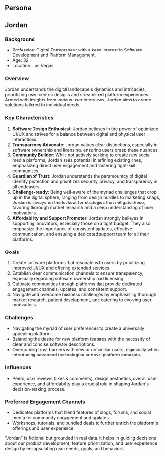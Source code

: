 ## Persona

## Jordan

### Background
- Profession: Digital Entrepreneur with a keen interest in Software Development and Platform Management.
- Age: 32
- Location: Las Vegas

### Overview
Jordan understands the digital landscape's dynamics and intricacies, prioritizing user-centric designs and streamlined platform experiences. Armed with insights from various user interviews, Jordan aims to create solutions tailored to individual needs.

### Key Characteristics
1. **Software Design Enthusiast**: Jordan believes in the power of optimized UI/UX and strives for a balance between digital and physical user interactions.
2. **Transparency Advocate**: Jordan values clear distinctions, especially in software ownership and licensing, ensuring users grasp these nuances.
3. **Community Builder**: While not actively seeking to create new social media platforms, Jordan sees potential in refining existing ones, emphasizing direct user engagement and fostering tight-knit communities.
4. **Guardian of Trust**: Jordan understands the paramountcy of digital identity protection and prioritizes security, privacy, and transparency in all endeavors.
5. **Challenge-ready**: Being well-aware of the myriad challenges that crop up in the digital sphere, ranging from design hurdles to marketing snags, Jordan is always on the lookout for strategies that mitigate these, favoring thorough market research and a deep understanding of user motivations.
6. **Affordability and Support Promoter**: Jordan strongly believes in supporting innovators, especially those on a tight budget. They also emphasize the importance of consistent updates, effective communication, and ensuring a dedicated support team for all their platforms.

### Goals
1. Create software platforms that resonate with users by prioritizing improved UI/UX and offering extended services.
2. Establish clear communication channels to ensure transparency, especially regarding software ownership and licensing.
3. Cultivate communities through platforms that provide dedicated engagement channels, updates, and consistent support.
4. Navigate and overcome business challenges by emphasizing thorough market research, patient development, and catering to evolving user motivations.

### Challenges
- Navigating the myriad of user preferences to create a universally appealing platform.
- Balancing the desire for new platform features with the necessity of clear and concise software descriptions.
- Overcoming trust barriers with new or unfamiliar users, especially when introducing advanced technologies or novel platform concepts.

### Influences
- Peers, user reviews (likes & comments), design aesthetics, overall user experience, and affordability play a crucial role in shaping Jordan's decision-making process.

### Preferred Engagement Channels
- Dedicated platforms that blend features of blogs, forums, and social media for community engagement and updates.
- Workshops, tutorials, and bundled deals to further enrich the platform's offerings and user experience.

"Jordan" is fictional but grounded in real data. It helps in guiding decisions about our product development, feature prioritization, and user experience design by encapsulating user needs, goals, and behaviors.